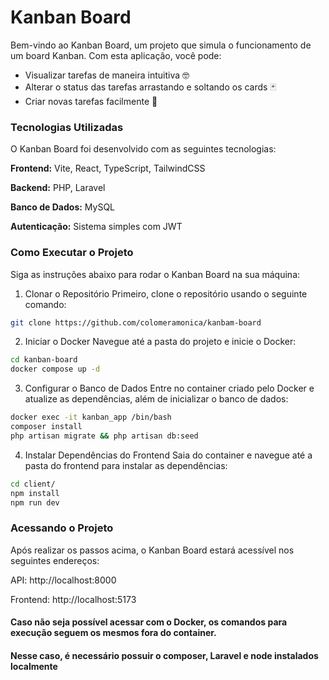 # Kanban Board
Bem-vindo ao Kanban Board, um projeto que simula o funcionamento de um board Kanban. Com esta aplicação, você pode:

- Visualizar tarefas de maneira intuitiva 🤓
- Alterar o status das tarefas arrastando e soltando os cards 🃏
- Criar novas tarefas facilmente 🎯

### Tecnologias Utilizadas
O Kanban Board foi desenvolvido com as seguintes tecnologias:

**Frontend:** Vite, React, TypeScript, TailwindCSS

**Backend:** PHP, Laravel

**Banco de Dados:** MySQL

**Autenticação:** Sistema simples com JWT

### Como Executar o Projeto
Siga as instruções abaixo para rodar o Kanban Board na sua máquina:

1. Clonar o Repositório
Primeiro, clone o repositório usando o seguinte comando:

``` bash
git clone https://github.com/colomeramonica/kanbam-board
```
 
2. Iniciar o Docker
Navegue até a pasta do projeto e inicie o Docker:

``` bash
cd kanban-board  
docker compose up -d
```

3. Configurar o Banco de Dados
Entre no container criado pelo Docker e atualize as dependências, além de inicializar o banco de dados:

``` bash
docker exec -it kanban_app /bin/bash  
composer install
php artisan migrate && php artisan db:seed
```
 
4. Instalar Dependências do Frontend
Saia do container e navegue até a pasta do frontend para instalar as dependências:

``` bash
cd client/  
npm install
npm run dev
```

### Acessando o Projeto
Após realizar os passos acima, o Kanban Board estará acessível nos seguintes endereços:

API: http://localhost:8000

Frontend: http://localhost:5173

#### Caso não seja possível acessar com o Docker, os comandos para execução seguem os mesmos fora do container.

#### Nesse caso, é necessário possuir o composer, Laravel e node instalados localmente
